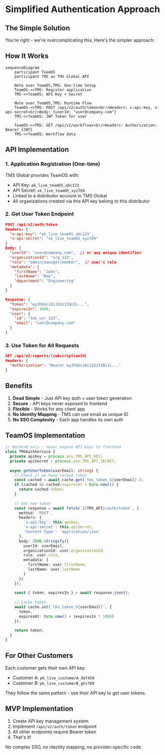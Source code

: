 # Simplified Authentication Approach

## The Simple Solution

You're right - we're overcomplicating this. Here's the simpler approach:

## How It Works

```mermaid
sequenceDiagram
    participant TeamOS
    participant TMS as TMS Global API
    
    Note over TeamOS,TMS: One-time Setup
    TeamOS->>TMS: Register application
    TMS->>TeamOS: API Key + Secret
    
    Note over TeamOS,TMS: Runtime Flow
    TeamOS->>TMS: POST /api/v2/auth/token<br/>Headers: x-api-key, x-api-secret<br/>Body: {userId: "user@company.com"}
    TMS->>TeamOS: JWT Token for user
    
    TeamOS->>TMS: GET /api/v2/workflows<br/>Headers: Authorization: Bearer {JWT}
    TMS->>TeamOS: Workflow data
```

## API Implementation

### 1. Application Registration (One-time)
TMS Global provides TeamOS with:
- API Key: `pk_live_teamOS_abc123`
- API Secret: `sk_live_teamOS_xyz789`
- Linked to a distributor account in TMS Global
- All organizations created via this API key belong to this distributor

### 2. Get User Token Endpoint
```json
POST /api/v2/auth/token
Headers: {
  "x-api-key": "pk_live_teamOS_abc123",
  "x-api-secret": "sk_live_teamOS_xyz789"
}
Body: {
  "userId": "user@company.com",  // or any unique identifier
  "organizationId": "org_123",
  "role": "admin|manager|member",  // user's role
  "metadata": {
    "firstName": "John",
    "lastName": "Doe",
    "department": "Engineering"
  }
}

Response: {
  "token": "eyJhbGciOiJIUzI1NiIs...",
  "expiresIn": 3600,
  "user": {
    "id": "tms_usr_123",
    "email": "user@company.com"
  }
}
```

### 3. Use Token for All Requests
```json
GET /api/v2/reports/{subscriptionId}
Headers: {
  "Authorization": "Bearer eyJhbGciOiJIUzI1NiIs..."
}
```

## Benefits

1. **Dead Simple** - Just API key auth + user token generation
2. **Secure** - API keys never exposed to frontend
3. **Flexible** - Works for any client app
4. **No Identity Mapping** - TMS can use email as unique ID
5. **No SSO Complexity** - Each app handles its own auth

## TeamOS Implementation

```typescript
// Backend only - never expose API keys to frontend
class TMSAuthService {
  private apiKey = process.env.TMS_API_KEY;
  private apiSecret = process.env.TMS_API_SECRET;
  
  async getUserToken(userEmail: string) {
    // Check if we have cached token
    const cached = await cache.get(`tms_token_${userEmail}`);
    if (cached && cached.expiresAt > Date.now()) {
      return cached.token;
    }
    
    // Get new token
    const response = await fetch(`${TMS_API}/auth/token`, {
      method: 'POST',
      headers: {
        'x-api-key': this.apiKey,
        'x-api-secret': this.apiSecret,
        'Content-Type': 'application/json'
      },
      body: JSON.stringify({
        userId: userEmail,
        organizationId: user.organizationId,
        role: user.role,
        metadata: {
          firstName: user.firstName,
          lastName: user.lastName
        }
      })
    });
    
    const { token, expiresIn } = await response.json();
    
    // Cache token
    await cache.set(`tms_token_${userEmail}`, {
      token,
      expiresAt: Date.now() + (expiresIn * 1000)
    });
    
    return token;
  }
}
```

## For Other Customers

Each customer gets their own API key:
- Customer A: `pk_live_customerA_def456`
- Customer B: `pk_live_customerB_ghi789`

They follow the same pattern - use their API key to get user tokens.

## MVP Implementation

1. Create API key management system
2. Implement `/api/v2/auth/token` endpoint
3. All other endpoints require Bearer token
4. That's it!

No complex SSO, no identity mapping, no provider-specific code.